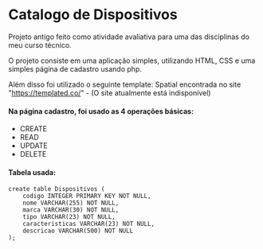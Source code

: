 # Catalogo de Dispositivos

Projeto antigo feito como atividade avaliativa para uma das disciplinas do meu curso técnico.

O projeto consiste em uma aplicação simples, utilizando HTML, CSS e uma simples página de cadastro usando php.

Além disso foi utilizado o seguinte template: Spatial encontrada no site "https://templated.co/" - (O site atualmente está indisponível)

#### Na página cadastro, foi usado as 4 operações básicas:

- CREATE
- READ
- UPDATE
- DELETE

#### Tabela usada:

```
create table Dispositivos (
	codigo INTEGER PRIMARY KEY NOT NULL,
	nome VARCHAR(255) NOT NULL,
	marca VARCHAR(30) NOT NULL,
	tipo VARCHAR(23) NOT NULL,
	caracteristicas VARCHAR(23) NOT NULL,
	descricao VARCHAR(500) NOT NULL
);
```





